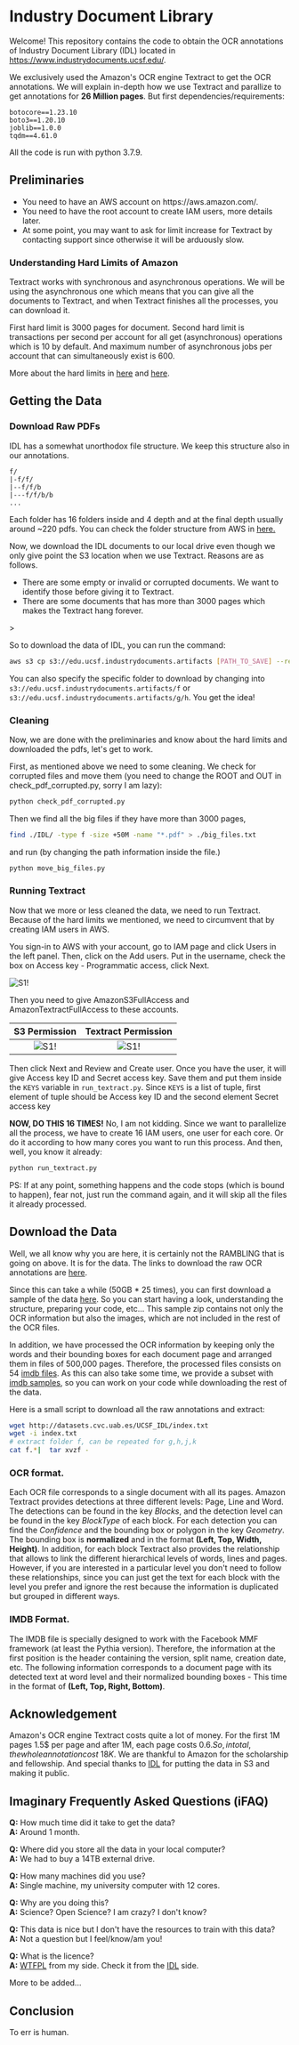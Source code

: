 # Industry Document Library 
Welcome! This repository contains the code to obtain the OCR annotations of 
Industry Document Library (IDL) located in https://www.industrydocuments.ucsf.edu/.

We exclusively used the Amazon's OCR engine Textract to get the OCR annotations. 
We will explain in-depth how we use Textract and parallize to get annotations for **26 Million pages**.
But first dependencies/requirements:
```text
botocore==1.23.10
boto3==1.20.10
joblib==1.0.0
tqdm==4.61.0
```
All the code is run with python 3.7.9.


## Preliminaries
<ul>
  <li>You need to have an AWS account on https://aws.amazon.com/.</li>
  <li>You need to have the root account to create IAM users, more details later.</li>
  <li>At some point, you may want to ask for limit increase for Textract by contacting support 
since otherwise it will be arduously slow.</li>
</ul> 

### Understanding Hard Limits of Amazon
Textract works with synchronous and asynchronous operations. 
We will be using the asynchronous one which means that you can give all the documents to Textract, 
and when Textract finishes all the processes, you can download it. 

First hard limit is 3000 pages for document.
Second hard limit is transactions per second per account for all get (asynchronous) operations which is 10 by default.
And maximum number of asynchronous jobs per account that can simultaneously exist is 600.

More about the hard limits in [here](https://docs.aws.amazon.com/textract/latest/dg/limits.html)
and [here](https://docs.aws.amazon.com/general/latest/gr/textract.html).


## Getting the Data
### Download Raw PDFs
IDL has a somewhat unorthodox file structure. We keep this structure also in our annotations.
```
f/
|-f/f/
|--f/f/b
|---f/f/b/b
...
```
Each folder has 16 folders inside and 4 depth and at the final depth usually around ~220 pdfs.
You can check the folder structure from AWS in [here.](https://s3.console.aws.amazon.com/s3/buckets/edu.ucsf.industrydocuments.artifacts?region=us-west-2)

Now, we download the IDL documents to our local drive even though we only give point the S3 location when we use Textract.
Reasons are as follows.
<ul>
<li>There are some empty or invalid or corrupted documents. We want to identify those before giving it to Textract.</li>
<li>There are some documents that has more than 3000 pages which makes the Textract hang forever.
</li>
</ul>>

So to download the data of IDL, you can run the command:
```bash
aws s3 cp s3://edu.ucsf.industrydocuments.artifacts [PATH_TO_SAVE] --recursive
```
You can also specify the specific folder to download by changing into
`s3://edu.ucsf.industrydocuments.artifacts/f` or `s3://edu.ucsf.industrydocuments.artifacts/g/h`.
You get the idea!

### Cleaning
Now, we are done with the preliminaries and know about the hard limits and downloaded the pdfs, 
let's get to work.

First, as mentioned above we need to some cleaning. 
We check for corrupted files and move them (you need to change the ROOT and OUT in check_pdf_corrupted.py, sorry I am lazy):
```bash
python check_pdf_corrupted.py
```
Then we find all the big files if they have more than 3000 pages, 
```bash
find ./IDL/ -type f -size +50M -name "*.pdf" > ./big_files.txt
```
and run (by changing the path information inside the file.)
```bash
python move_big_files.py
```

### Running Textract
Now that we more or less cleaned the data, we need to run Textract. 
Because of the hard limits we mentioned, we need to circumvent that by creating IAM users in AWS. 

You sign-in to AWS with your account, go to IAM page and click Users in the left panel. 
Then, click on the Add users. 
Put in the username, check the box on Access key - Programmatic access, click Next.

![S1!](./screenshots/iam_users_first.png)

Then you need to give AmazonS3FullAccess and AmazonTextractFullAccess to these accounts.

S3 Permission           |  Textract Permission
:-------------------------:|:-------------------------:
![S1!](./screenshots/iam_users_s3_permission.png)| ![S1!](./screenshots/iam_users_textract_permission.png)

Then click Next and Review and Create user. 
Once you have the user, it will give  Access key ID and Secret access key. 
Save them and put them inside the `KEYS` variable in `run_textract.py`.
Since `KEYS` is a list of tuple, first element of tuple should be Access key ID and the second element Secret access key

**NOW, DO THIS 16 TIMES!** No, I am not kidding. 
Since we want to parallelize all the process, we have to create 16 IAM users, one user for each core.
Or do it according to how many cores you want to run this process. 
And then, well, you know it already:
```bash
python run_textract.py
```

PS: If at any point, something happens and the code stops (which is bound to happen), 
fear not, just run the command again, and it will skip all the files it already processed.

## Download the Data
Well, we all know why you are here, it is certainly not the RAMBLING that is going on above. 
It is for the data. The links to download the raw OCR annotations are [here](http://datasets.cvc.uab.es/UCSF_IDL/index.txt).

Since this can take a while (50GB * 25 times), you can first download a sample of the data [here](http://datasets.cvc.uab.es/UCSF_IDL/Samples/ocr_imgs_sample.zip). So you can start having a look, understanding the structure, preparing your code, etc... This sample zip contains not only the OCR information but also the images, which are not included in the rest of the OCR files.

In addition, we have processed the OCR information by keeping only the words and their bounding boxes for each document page and arranged them in files of 500,000 pages. Therefore, the processed files consists on 54 [imdb files](http://datasets.cvc.uab.es/UCSF_IDL/IMDBs/imdbs_v2.tar.gz). As this can also take some time, we provide a subset with [imdb samples](http://datasets.cvc.uab.es/UCSF_IDL/Samples/imdb_sample_v2.tar.gz), so you can work on your code while downloading the rest of the data.

Here is a small script to download all the raw annotations and extract:
```bash
wget http://datasets.cvc.uab.es/UCSF_IDL/index.txt
wget -i index.txt
# extract folder f, can be repeated for g,h,j,k
cat f.*|  tar xvzf -
```
### OCR format.
Each OCR file corresponds to a single document with all its pages. Amazon Textract provides detections at three different levels: Page, Line and Word. The detections can be found in the key *Blocks*, and the detection level can be found in the key *BlockType* of each block. For each detection you can find the *Confidence* and the bounding box or polygon in the key *Geometry*. The bounding box is **normalized** and in the format **(Left, Top, Width, Height)**. In addition, for each block Textract also provides the relationship that allows to link the different hierarchical levels of words, lines and pages. However, if you are interested in a particular level you don't need to follow these relationships, since you can just get the text for each block with the level you prefer and ignore the rest because the information is duplicated but grouped in different ways.

### IMDB Format.
The IMDB file is specially designed to work with the Facebook MMF framework (at least the Pythia version). Therefore, the information at the first position is the header containing the version, split name, creation date, etc. The following information corresponds to a document page with its detected text at word level and their normalized bounding boxes - This time in the format of **(Left, Top, Right, Bottom)**.

## Acknowledgement
Amazon's OCR engine Textract costs quite a lot of money. 
For the first 1M pages 1.5$ per page and after 1M, each page costs 0.6$. 
So, in total, the whole annotation cost ~18K$. 
We are thankful to Amazon for the scholarship and fellowship. 
And special thanks to [IDL](https://www.industrydocuments.ucsf.edu/) for putting the data in S3 and making it public. 

## Imaginary Frequently Asked Questions (iFAQ)
**Q:** How much time did it take to get the data?\
**A:** Around 1 month.

**Q:** Where did you store all the data in your local computer?\
**A:** We had to buy a 14TB external drive.

**Q:** How many machines did you use?\
**A:** Single machine, my university computer with 12 cores.

**Q:** Why are you doing this?\
**A:** Science? Open Science? I am crazy? I don't know?

**Q:** This data is nice but I don't have the resources to train with this data?\
**A:** Not a question but I feel/know/am you!

**Q:** What is the licence?\
**A:** [WTFPL](https://en.wikipedia.org/wiki/WTFPL) from my side. Check it from the [IDL](https://www.industrydocuments.ucsf.edu/) side. 

More to be added...

## Conclusion
To err is human.
